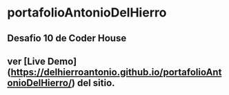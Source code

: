 # portafolioAntonioDelHierro
## Desafio 10 de Coder House
## ver [Live Demo] (https://delhierroantonio.github.io/portafolioAntonioDelHierro/) del sitio. 
